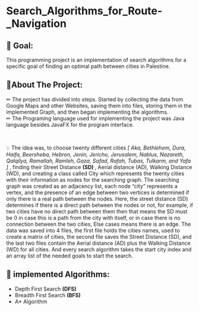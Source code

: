 # Search_Algorithms_for_Route-_Navigation
<h2>  🌟 Goal: </h2> 

This programming project is an implementation of search algorithms for a specific
goal of finding an optimal path between cities in Palestine.

<h2> 🌟About The Project: </h2> 

<p> ✏ The project has divided into steps. Started by collecting the data from Google Maps and other Websites, saving them into files, storing them in the implemented Graph, and then began implementing the algorithms.
<br> ✏ The Programing language used for implementing the project was Java language besides JavaFX for the program interface. 
</p>

<br>

<p> 💡 The idea was, to choose twenty different cities <i>[ Aka, Bethlehem, Dura, Haifa, Beersheba, Hebron, Jenin, Jericho, Jerusalem, Nablus, Nazareth, Qalqilya, Ramallah, Ramleh, Gaza, Safad, Rafah, Tubas, Tulkarm, and Yafa ] </i>, finding their Street Distance <b>(SD) </b>, Aerial distance (AD), Walking Distance (WD), and creating a class called City which represents the twenty cities with their information as nodes for the searching graph. The searching graph was created as an adjacency list, each node “city“ represents a vertex, and the presence of an edge between two vertices is determined if only there is a real path between the nodes. Here, the street distance (SD) determines if there is a direct path between the nodes or not, for example, if two cities have no direct path between them then that means the SD must be 0 in case this is a path from the city with itself, or in case there is no connection between the two cities, Else cases means there is an edge. The data was saved into 4 files, the first file holds the cities names, used to create a matrix of cities, the second file saves the Street Distance (SD), and the last two files contain the Aerial distance (AD) plus the Walking Distance (WD) for all cities. And every search algorithm takes the start city index and an array list of the needed goals to start the search.
</p> 

<h2>  🌟 implemented Algorithms: </h2>
 <ul>
  <li> Depth First Search  <b> (DFS) </b> </li>
  <li> Breadth First Search <b> (BFS) </b> </li>
  <li> A* Algorithm </li>
</ul>

